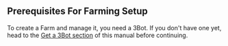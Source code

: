 ## Prerequisites For Farming Setup

To create a Farm and manage it, you need a 3Bot. If you don't have one yet, head to the [Get a 3Bot section](sdk:3bot) of this manual before continuing.
